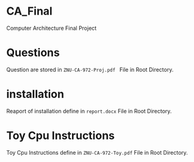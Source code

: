 # CA_Final
Computer Architecture Final Project

# Questions
Question are stored in ```ZNU-CA-972-Proj.pdf ``` File in Root Directory.

# installation
Reaport of installation define in  	```report.docx``` File in Root Directory.

# Toy Cpu Instructions
Toy Cpu Instructions define in  ```ZNU-CA-972-Toy.pdf``` File in Root Directory.
